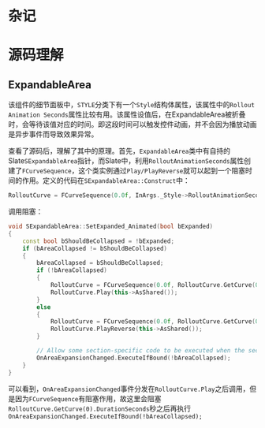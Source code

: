 # 杂记

# 源码理解

## ExpandableArea

该组件的细节面板中，`STYLE`分类下有一个`Style`结构体属性，该属性中的`Rollout Animation Seconds`属性比较有用。该属性设值后，在ExpandableArea被折叠时，会等待该值对应的时间。即这段时间可以触发控件动画，并不会因为播放动画是异步事件而导致效果异常。

查看了源码后，理解了其中的原理。首先，`ExpandableArea`类中有自持的Slate`SExpandableArea`指针，而Slate中，利用`RolloutAnimationSeconds`属性创建了`FCurveSequence`，这个类实例通过`Play/PlayReverse`就可以起到一个阻塞时间的作用。定义的代码在`SExpandableArea::Construct`中：

```c++
RolloutCurve = FCurveSequence(0.0f, InArgs._Style->RolloutAnimationSeconds, ECurveEaseFunction::CubicOut);
```

调用阻塞：

```c++
void SExpandableArea::SetExpanded_Animated(bool bExpanded)
{
	const bool bShouldBeCollapsed = !bExpanded;
	if (bAreaCollapsed != bShouldBeCollapsed)
	{
		bAreaCollapsed = bShouldBeCollapsed;
		if (!bAreaCollapsed)
		{
			RolloutCurve = FCurveSequence(0.0f, RolloutCurve.GetCurve(0).DurationSeconds, ECurveEaseFunction::CubicOut);
			RolloutCurve.Play(this->AsShared());
		}
		else
		{
			RolloutCurve = FCurveSequence(0.0f, RolloutCurve.GetCurve(0).DurationSeconds, ECurveEaseFunction::CubicIn);
			RolloutCurve.PlayReverse(this->AsShared());
		}

		// Allow some section-specific code to be executed when the section becomes visible or collapsed
		OnAreaExpansionChanged.ExecuteIfBound(!bAreaCollapsed);
	}
}
```

可以看到，`OnAreaExpansionChanged`事件分发在`RolloutCurve.Play`之后调用，但是因为`FCurveSequence`有阻塞作用，故这里会阻塞`RolloutCurve.GetCurve(0).DurationSeconds`秒之后再执行`OnAreaExpansionChanged.ExecuteIfBound(!bAreaCollapsed);`
